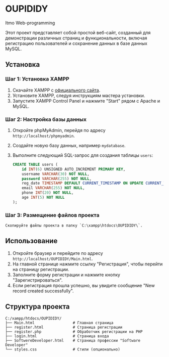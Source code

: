 # OUPIDIDY
Itmo Web-programming

Этот проект представляет собой простой веб-сайт, созданный для демонстрации различных страниц и функциональности, включая регистрацию пользователей и сохранение данных в базе данных MySQL.

## Установка

### Шаг 1: Установка XAMPP

1. Скачайте XAMPP с [официального сайта](https://www.apachefriends.org/index.html).
2. Установите XAMPP, следуя инструкциям мастера установки.
3. Запустите XAMPP Control Panel и нажмите "Start" рядом с Apache и MySQL.

### Шаг 2: Настройка базы данных

1. Откройте phpMyAdmin, перейдя по адресу `http://localhost/phpmyadmin`.
2. Создайте новую базу данных, например `mydatabase`.
3. Выполните следующий SQL-запрос для создания таблицы `users`:

    ```sql
    CREATE TABLE users (
        id INT(6) UNSIGNED AUTO_INCREMENT PRIMARY KEY,
        username VARCHAR(30) NOT NULL,
        password VARCHAR(255) NOT NULL,
        reg_date TIMESTAMP DEFAULT CURRENT_TIMESTAMP ON UPDATE CURRENT_TIMESTAMP,
        email VARCHAR(255) NOT NULL,
        phone INT(20) NOT NULL,
        age INT(5) NOT NULL
    );
    ```

### Шаг 3: Размещение файлов проекта

    Скопируйте файлы проекта в папку `C:\xampp\htdocs\OUPIDIDY\`.
## Использование

1. Откройте браузер и перейдите по адресу `http://localhost/OUPIDIDY/Main.html`.
2. На главной странице нажмите ссылку "Регистрация", чтобы перейти на страницу регистрации.
3. Заполните форму регистрации и нажмите кнопку "Зарегистрироваться".
4. Если регистрация прошла успешно, вы увидите сообщение "New record created successfully".

## Структура проекта

```plaintext
C:/xampp/htdocs/OUPIDIDY/
├── Main.html                 # Главная страница
├── register.html             # Страница регистрации
├── register.php              # Обработчик регистрации на PHP
├── login.html                # Страница входа
├── SoftwereDeveloper.html    # Страница профессии "Software Developer"
└── styles.css                # Стили (опционально)